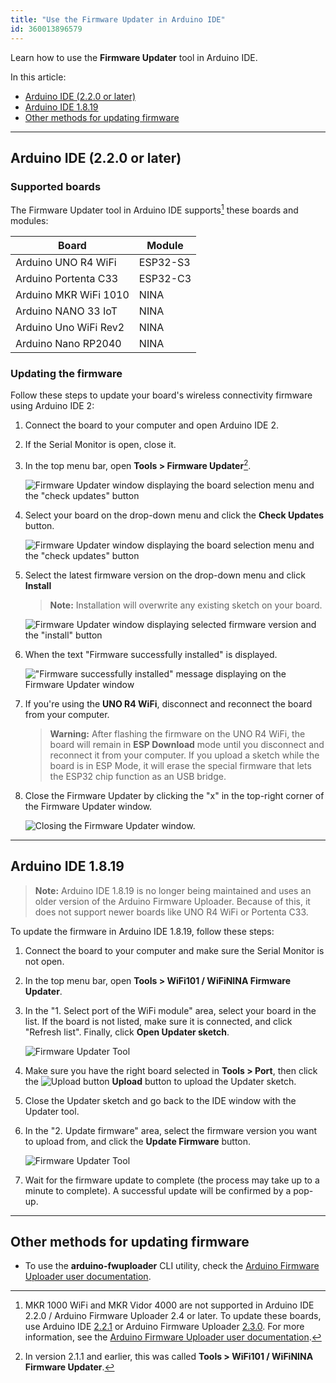 ```yaml
---
title: "Use the Firmware Updater in Arduino IDE"
id: 360013896579
---
```


Learn how to use the **Firmware Updater** tool in Arduino IDE.

In this article:

* [Arduino IDE (2.2.0 or later)](#arduino-ide-2)
* [Arduino IDE 1.8.19](#arduino-ide-1)
* [Other methods for updating firmware](#other)

---

<a id="arduino-ide-2"></a>

## Arduino IDE (2.2.0 or later)

### Supported boards

The Firmware Updater tool in Arduino IDE supports[^deprecated] these boards and modules:

| Board                 | Module   |
|-----------------------|----------|
| Arduino UNO R4 WiFi   | ESP32-S3 |
| Arduino Portenta C33  | ESP32-C3 |
| Arduino MKR WiFi 1010 | NINA     |
| Arduino NANO 33 IoT   | NINA     |
| Arduino Uno WiFi Rev2 | NINA     |
| Arduino Nano RP2040   | NINA     |

[^deprecated]: MKR 1000 WiFi and MKR Vidor 4000 are not supported in Arduino IDE 2.2.0 / Arduino Firmware Uploader 2.4 or later. To update these boards, use Arduino IDE [2.2.1](https://github.com/arduino/arduino-ide/releases/tag/2.1.1) or Arduino Firmware Uploader [2.3.0](https://github.com/arduino/arduino-fwuploader/releases/tag/2.3.0). For more information, see the [Arduino Firmware Uploader user documentation](https://arduino.github.io/arduino-fwuploader/latest/deprecated/).

### Updating the firmware

Follow these steps to update your board's wireless connectivity firmware using Arduino IDE 2:

1. Connect the board to your computer and open Arduino IDE 2.

2. If the Serial Monitor is open, close it.

3. In the top menu bar, open **Tools > Firmware Updater**[^1].

    ![Firmware Updater window displaying the board selection menu and the "check updates" button](img/firmware-updater-arduino-ide-2-select-a-board.png)

4. Select your board on the drop-down menu and click the **Check Updates** button.

    ![Firmware Updater window displaying the board selection menu and the "check updates" button](img/firmware-updater-arduino-ide-2-check-updates.png)

5. Select the latest firmware version on the drop-down menu and click **Install**

   > **Note:** Installation will overwrite any existing sketch on your board.

    ![Firmware Updater window displaying selected firmware version and the "install" button](img/firmware-updater-arduino-ide-2-select-board-install.png)

6. When the text "Firmware successfully installed" is displayed.

    !["Firmware successfully installed" message displaying on the Firmware Updater window](img/firmware-updater-arduino-ide-2-installation-successful.png)

7. If you're using the **UNO R4 WiFi**, disconnect and reconnect the board from your computer.

   > **Warning:** After flashing the firmware on the UNO R4 WiFi, the board will remain in **ESP Download** mode until you disconnect and reconnect it from your computer. If you upload a sketch while the board is in ESP Mode, it will erase the special firmware that lets the ESP32 chip function as an USB bridge.

8. Close the Firmware Updater by clicking the "x" in the top-right corner of the Firmware Updater window.

    ![Closing the Firmware Updater window.](img/firmware-updater-arduino-ide-2-close.png)

[^1]: In version 2.1.1 and earlier, this was called **Tools > WiFi101 / WiFiNINA Firmware Updater**.

---

<a id="arduino-ide-1"></a>

## Arduino IDE 1.8.19

> **Note:** Arduino IDE 1.8.19 is no longer being maintained and uses an older version of the Arduino Firmware Uploader. Because of this, it does not support newer boards like UNO R4 WiFi or Portenta C33.

To update the firmware in Arduino IDE 1.8.19, follow these steps:

1. Connect the board to your computer and make sure the Serial Monitor is not open.

2. In the top menu bar, open **Tools > WiFi101 / WiFiNINA Firmware Updater**.

3. In the "1. Select port of the WiFi module" area, select your board in the list. If the board is not listed, make sure it is connected, and click "Refresh list". Finally, click **Open Updater sketch**.

   ![Firmware Updater Tool](img/IDE_FWupdaterSketch.png)

4. Make sure you have the right board selected in **Tools > Port**, then click the ![Upload button](img/symbol_upload.png) **Upload** button to upload the Updater sketch.

5. Close the Updater sketch and go back to the IDE window with the Updater tool.

6. In the "2. Update firmware" area, select the firmware version you want to upload from, and click the **Update Firmware** button.

   ![Firmware Updater Tool](img/IDE_FWupdaterVersion.png)

7. Wait for the firmware update to complete (the process may take up to a minute to complete). A successful update will be confirmed by a pop-up.

---

<a id="other"></a>

## Other methods for updating firmware

* To use the **arduino-fwuploader** CLI utility, check the <a class="link-external" href="https://arduino.github.io/arduino-fwuploader/latest/">Arduino Firmware Uploader user documentation</a>.
